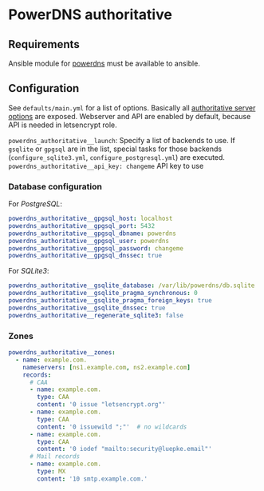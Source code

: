 # PowerDNS authoritative

## Requirements
Ansible module for [powerdns](https://github.com/fluepke/ansible-module-powerdns) must be available to ansible.

## Configuration
See `defaults/main.yml` for a list of options.
Basically all [authoritative server options](https://doc.powerdns.com/authoritative/) are exposed.
Webserver and API are enabled by default, because API is needed in letsencrypt role.

`powerdns_authoritative__launch`: Specify a list of backends to use. If `gsqlite` or `gpgsql` are in the list, special tasks for those backends (`configure_sqlite3.yml`, `configure_postgresql.yml`) are executed.
`powerdns_authoritative__api_key: changeme` API key to use

### Database configuration
For *PostgreSQL*:
```yaml
powerdns_authoritative__gpgsql_host: localhost
powerdns_authoritative__gpgsql_port: 5432
powerdns_authoritative__gpgsql_dbname: powerdns
powerdns_authoritative__gpgsql_user: powerdns
powerdns_authoritative__gpgsql_password: changeme
powerdns_authoritative__gpgsql_dnssec: true
```

For *SQLite3*:
```yaml
powerdns_authoritative__gsqlite_database: /var/lib/powerdns/db.sqlite
powerdns_authoritative__gsqlite_pragma_synchronous: 0
powerdns_authoritative__gsqlite_pragma_foreign_keys: true
powerdns_authoritative__gsqlite_dnssec: true
powerdns_authoritative__regenerate_sqlite3: false
```

### Zones
```yaml
powerdns_authoritative__zones:
  - name: example.com.
    nameservers: [ns1.example.com, ns2.example.com]
    records:
      # CAA
      - name: example.com.
        type: CAA
        content: '0 issue "letsencrypt.org"'
      - name: example.com.
        type: CAA
        content: '0 issuewild ";"'  # no wildcards
      - name: example.com.
        type: CAA
        content: '0 iodef "mailto:security@luepke.email"'
      # Mail records
      - name: example.com.
        type: MX
        content: '10 smtp.example.com.'
```

